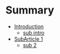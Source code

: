 # Summary

* [Introduction](README.md)
  * [sub intro](sub-intro.md)
* [SubArticle 1](subarticle-1.md)
  * [sub 2](subarticle-1/sub-2.md)

